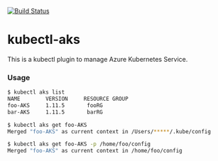 [![Build Status](https://travis-ci.org/C123R/kubectl-aks.svg?branch=master)](https://travis-ci.org/C123R/kubectl-aks)


# kubectl-aks
This is a kubectl plugin to manage Azure Kubernetes Service.

### Usage

```sh
$ kubectl aks list
NAME		VERSION		RESOURCE GROUP
foo-AKS		1.11.5		 fooRG
bar-AKS		1.11.5		 barRG

$ kubectl aks get foo-AKS
Merged "foo-AKS" as current context in /Users/*****/.kube/config

$ kubectl aks get foo-AKS -p /home/foo/config
Merged "foo-AKS" as current context in /home/foo/config

```

